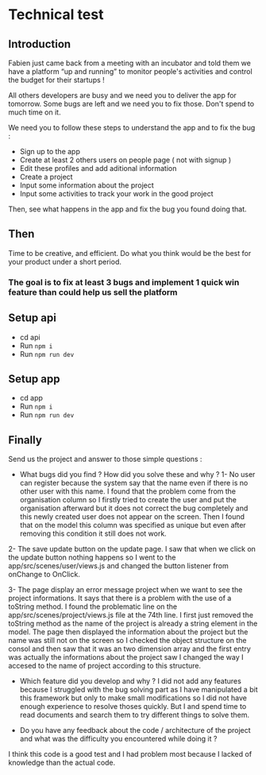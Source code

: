 # Technical test

## Introduction

Fabien just came back from a meeting with an incubator and told them we have a platform “up and running” to monitor people's activities and control the budget for their startups !

All others developers are busy and we need you to deliver the app for tomorrow.
Some bugs are left and we need you to fix those. Don't spend to much time on it.

We need you to follow these steps to understand the app and to fix the bug : 
 - Sign up to the app
 - Create at least 2 others users on people page ( not with signup ) 
 - Edit these profiles and add aditional information 
 - Create a project
 - Input some information about the project
 - Input some activities to track your work in the good project
  
Then, see what happens in the app and fix the bug you found doing that.

## Then
Time to be creative, and efficient. Do what you think would be the best for your product under a short period.

### The goal is to fix at least 3 bugs and implement 1 quick win feature than could help us sell the platform

## Setup api

- cd api
- Run `npm i`
- Run `npm run dev`

## Setup app

- cd app
- Run `npm i`
- Run `npm run dev`

## Finally

Send us the project and answer to those simple questions : 
- What bugs did you find ? How did you solve these and why ? 
1-  No user can register because the system say that the name even if there is no other user with this name.
    I found that the problem come from the organisation column so I firstly tried to create the user and put the organisation afterward but it does not correct the bug completely and this newly created user does not appear on the screen. Then I found that on the model this column was specified as unique but even after removing this condition it still does not work.

2- The save update button on the update page. I saw that when we click on the update button nothing happens so I went to the app/src/scenes/user/views.js and changed the button listener from onChange to OnClick. 

3- The page display an error message project when we want to see the project informations. It says that there is a problem with the use of a toString method. I found the problematic line on the app/src/scenes/project/views.js file at the 74th line. I first just removed the toString method as the name of the project is already a string element in the model. The page then displayed the information about the project but the name was still not on the screen so I checked the object structure on the consol and then saw that it was an two dimension array and the first entry was actually the informations about the project saw I changed the way I accesed to the name of project according to this structure.
    
- Which feature did you develop and why ? 
I did not add any features because I struggled with the bug solving part as I have manipulated a bit this framework but only to make small modifications so I did not have enough experience to resolve thoses quickly. But I and spend time to read documents and search them to try different things to solve them.

- Do you have any feedback about the code / architecture of the project and what was the difficulty you encountered while doing it ? 

I think this code is a good test and I had problem most because I lacked of knowledge than the actual code.